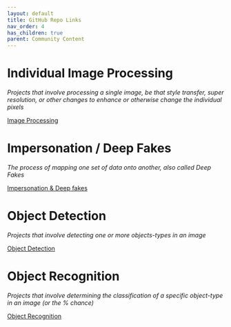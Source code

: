 ```yaml
---
layout: default
title: GitHub Repo Links
nav_order: 4
has_children: true
parent: Community Content
---
```


# Individual Image Processing

_Projects that involve processing a single image, be that style transfer, super resolution, or other changes to enhance or otherwise change the individual pixels_

[Image Processing](/docs/CommunityContent/GitHubRepos/ImageProcessing.md)


# Impersonation / Deep Fakes

_The process of mapping one set of data onto another, also called Deep Fakes_

[Impersonation & Deep fakes](/docs/CommunityContent/GitHubRepos/Impersonation.md)


# Object Detection

_Projects that involve detecting one or more objects-types in an image_

[Object Detection](/docs/CommunityContent/GitHubRepos/ObjectDetection.md)

# Object Recognition

_Projects that involve determining the classification of a specific object-type in an image (or the % chance)_

[Object Recognition](/docs/CommunityContent/GitHubRepos/ObjectRecognition.md)

